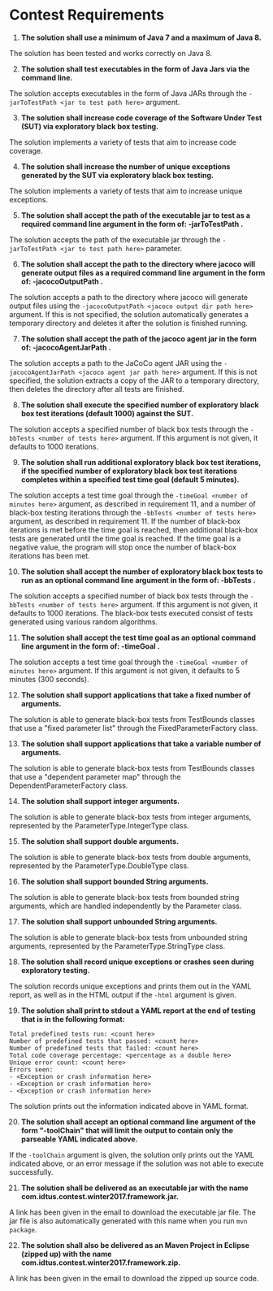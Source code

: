 # Contest Requirements

1. **The solution shall use a minimum of Java 7 and a maximum of Java 8.**

The solution has been tested and works correctly on Java 8. 

2. **The solution shall test executables in the form of Java Jars via the command line.**

The solution accepts executables in the form of Java JARs through the `-jarToTestPath <jar to test path here>` argument.

3. **The solution shall increase code coverage of the Software Under Test (SUT) via exploratory black box testing.**

The solution implements a variety of tests that aim to increase code coverage.

4. **The solution shall increase the number of unique exceptions generated by the SUT via exploratory black box testing.**

The solution implements a variety of tests that aim to increase unique exceptions.

5. **The solution shall accept the path of the executable jar to test as a required command line argument in the form of: -jarToTestPath <jar to test path here>.**

The solution accepts the path of the executable jar through the `-jarToTestPath <jar to test path here>` parameter.

6. **The solution shall accept the path to the directory where jacoco will generate output files as a required command line argument in the form of: -jacocoOutputPath <jacoco output dir path here>.**

The solution accepts a path to the directory where jacoco will generate output files using the `-jacocoOutputPath <jacoco output dir path here>` argument. If this is not specified, the solution automatically generates a temporary directory and deletes it after the solution is finished running.

7. **The solution shall accept the path of the jacoco agent jar in the form of: -jacocoAgentJarPath <jacoco agent jar path here>.**

The solution accepts a path to the JaCoCo agent JAR using the `-jacocoAgentJarPath <jacoco agent jar path here>` argument. If this is not specified, the solution extracts a copy of the JAR to a temporary directory, then deletes the directory after all tests are finished.

8. **The solution shall execute the specified number of exploratory black box test iterations (default 1000) against the SUT.**

The solution accepts a specified number of black box tests through the `-bbTests <number of tests here>` argument. If this argument is not given, it defaults to 1000 iterations.

9. **The solution shall run additional exploratory black box test iterations, if the specified number of exploratory black box test iterations completes within a specified test time goal (default 5 minutes).**

The solution accepts a test time goal through the `-timeGoal <number of minutes here>` argument, as described in requirement 11, and a number of black-box testing iterations through the `-bbTests <number of tests here>` argument, as described in requirement 11. If the number of black-box iterations is met before the time goal is reached, then additional black-box tests are generated until the time goal is reached. If the time goal is a negative value, the program will stop once the number of black-box iterations has been met.

10. **The solution shall accept the number of exploratory black box tests to run as an optional command line argument in the form of: -bbTests <number of tests here>.**

The solution accepts a specified number of black box tests through the `-bbTests <number of tests here>` argument. If this argument is not given, it defaults to 1000 iterations. The black-box tests executed consist of tests generated using various random algorithms.

11. **The solution shall accept the test time goal as an optional command line argument in the form of: -timeGoal <number of minutes here>.**

The solution accepts a test time goal through the `-timeGoal <number of minutes here>` argument. If this argument is not given, it defaults to 5 minutes (300 seconds).

12. **The solution shall support applications that take a fixed number of arguments.**

The solution is able to generate black-box tests from TestBounds classes that use a "fixed parameter list" through the FixedParameterFactory class.

13. **The solution shall support applications that take a variable number of arguments.**

The solution is able to generate black-box tests from TestBounds classes that use a "dependent parameter map" through the DependentParameterFactory class.

14. **The solution shall support integer arguments.**

The solution is able to generate black-box tests from integer arguments, represented by the ParameterType.IntegerType class.

15. **The solution shall support double arguments.**

The solution is able to generate black-box tests from double arguments, represented by the ParameterType.DoubleType class.

16. **The solution shall support bounded String arguments.**

The solution is able to generate black-box tests from bounded string arguments, which are handled independently by the Parameter class.

17. **The solution shall support unbounded String arguments.**

The solution is able to generate black-box tests from unbounded string arguments, represented by the ParameterType.StringType class.

18. **The solution shall record unique exceptions or crashes seen during exploratory testing.**

The solution records unique exceptions and prints them out in the YAML report, as well as in the HTML output if the `-html` argument is given.

19. **The solution shall print to stdout a YAML report at the end of testing that is in the following format:**
```
Total predefined tests run: <count here>
Number of predefined tests that passed: <count here>
Number of predefined tests that failed: <count here>
Total code coverage percentage: <percentage as a double here>
Unique error count: <count here>
Errors seen:
- <Exception or crash information here>
- <Exception or crash information here>
- <Exception or crash information here>
```

The solution prints out the information indicated above in YAML format.

20. **The solution shall accept an optional command line argument of the form "-toolChain" that will limit the output to contain only the parseable YAML indicated above.**

If the `-toolChain` argument is given, the solution only prints out the YAML indicated above, or an error message if the solution was not able to execute successfully.

21. **The solution shall be delivered as an executable jar with the name com.idtus.contest.winter2017.framework.jar.**

A link has been given in the email to download the executable jar file. The jar file is also automatically generated with this name when you run `mvn package`.

22. **The solution shall also be delivered as an Maven Project in Eclipse (zipped up) with the name com.idtus.contest.winter2017.framework.zip.**

A link has been given in the email to download the zipped up source code.
